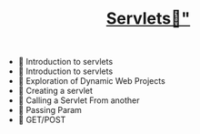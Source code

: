 <h1 align="center">
    <a href="https://www.youtube.com/watch?v=OuBUUkQfBYM">Servlets🎯"</a>
</h1>
<br>

<ul>
    <li> 🎯 Introduction to servlets</li>
        
<li> 🎯 Introduction to servlets</li>
<li> 🎯 Exploration of Dynamic Web Projects</li>
<li> 🎯 Creating a servlet</li>
<li> 🎯 Calling a Servlet From another</li>
<li> 🎯 Passing Param</li>
<li> 🎯 GET/POST</li>
</ul>
